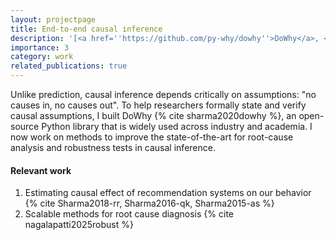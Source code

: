 ```yaml
---
layout: projectpage
title: End-to-end causal inference
description: '[<a href=''https://github.com/py-why/dowhy''>DoWhy</a>, <a href=''https://www.pywhy.org/''>PyWhy</a>] Unlike prediction, causal inference depends critically on assumptions: "no causes in, no causes out". To help researchers formally state and verify causal assumptions, I built DoWhy, an open-source Python library that is widely used across industry and academia. I now work on methods to improve the state-of-the-art for verification and robustness tests in causal inference.'
importance: 3
category: work
related_publications: true
---
```


Unlike prediction, causal inference depends critically on assumptions: "no causes in, no causes out". To help researchers formally state and verify causal assumptions, I built DoWhy {% cite sharma2020dowhy %}, an open-source Python library that is widely used across industry and academia. I now work on methods to improve the state-of-the-art for root-cause analysis and robustness tests in causal inference.

#### Relevant work

1. Estimating causal effect of recommendation systems on our behavior {% cite Sharma2018-rr, Sharma2016-qk, Sharma2015-as %}
2. Scalable methods for root cause diagnosis {% cite nagalapatti2025robust %}
